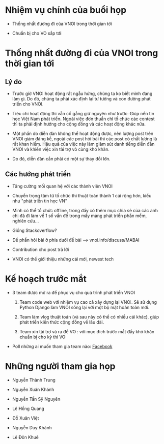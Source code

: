 Nhiệm vụ chính của buổi họp
===========================

- Thống nhất đường đi của VNOI trong thời gian tới

- Chuẩn bị cho VO sắp tới


Thống nhất đường đi của VNOI trong thời gian tới
================================================

Lý do
-----

- Trước giờ VNOI hoạt động rất ngẫu hứng, chúng ta ko biết mình đang làm gì. Do đó, chúng ta phải xác định lại tư tưởng và con đường phát triển cho VNOI.

- Tiêu chí hoạt động thì vẫn cố gắng giữ nguyên như trước: Giúp nền tin học Việt Nam phát triển. Ngoài việc đơn thuần chỉ tổ chức các contest thì ta phải định hướng cho cộng đồng và các hoạt động khác nữa. 

- Một phần do diễn đàn không thể hoạt động được, nên lượng post trên VNOI giảm đáng kể, ngoài các post hỏi bài thì các post có chất lượng là rất khan hiếm. Hậu quả của việc này làm giảm sút danh tiếng diễn đàn VNOI và khiến việc xin tài trợ vô cùng khó khăn. 

- Do đó, diễn đàn cần phải có một sự thay đổi lớn. 


Các hướng phát triển
--------------------

- Tăng cường mối quan hệ với các thành viên VNOI

- Chuyển trọng tâm từ tổ chức thi thuật toán thành 1 cái rộng hơn, kiểu như "phát triển tin học VN"

- Mình có thể tổ chức offline, trong đấy có thêm mục chia sẻ của các anh chị đã đi làm về 1 số vấn đề trong mấy mảng phát triển phần mềm, nghiên cứu...

- Giống Stackoverflow?

- Để phần hỏi bài ở phía dưới đề bài --> vnoi.info/discuss/MABAI

- Contribution cho post trả lời

- VNOI có thể giới thiệu những cái mới, newest tech


Kế hoạch trước mắt
==================

- 3 team được mở ra để phục vụ cho quá trình phát triển VNOI

    1. Team code web với nhiệm vụ cao cả xây dựng lại VNOI. Sẽ sử dụng Python Django làm VNOI sống lại với một bộ mặt hoàn toàn mới.

    2. Team làm vlog thuật toán (và sau này có thể có nhiều cái khác), giúp phát triển kiến thức cộng đồng về lâu dài.

    3. Team xin tài trợ và ra đề VO : với mục đích trước mắt đầy khó khăn chuẩn bị cho kỳ thi VO

- Poll những ai muốn tham gia team nào: [Facebook](https://www.facebook.com/groups/129381650552894/permalink/372697426221314/)


Những người tham gia họp
========================

- Nguyễn Thành Trung

- Nguyễn Xuân Khánh

- Nguyễn Tấn Sỹ Nguyên

- Lê Hồng Quang

- Đỗ Xuân Việt

- Nguyễn Duy Khánh

- Lê Đôn Khuê
